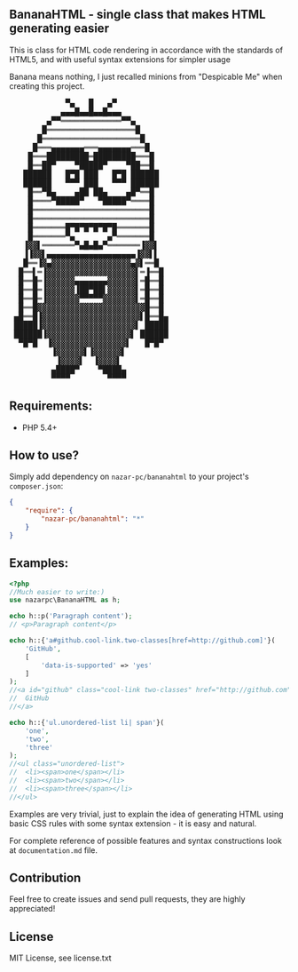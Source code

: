 ## BananaHTML - single class that makes HTML generating easier

This is class for HTML code rendering in accordance with the standards of HTML5, and with useful syntax extensions for simpler usage

Banana means nothing, I just recalled minions from "Despicable Me" when creating this project.
<pre>
            ▀▄   █   ▄▀
           ▄▄▄█▄▄█▄▄█▄▄▄
        ▄▀▀═════════════▀▀▄
       █═══════════════════█
      █═════════════════════█
     █═══▄▄▄▄▄▄▄═══▄▄▄▄▄▄▄═══█
    █═══█████████═█████████═══█
    █══██▀    ▀█████▀    ▀██══█
   ██████   █▀█ ███   █▀█ ██████
   ██████   ▀▀▀ ███   ▀▀▀ ██████
    █══▀█▄    ▄██ ██▄    ▄█▀══█
    █════▀█████▀   ▀█████▀════█
    █═════════════════════════█
    █═════════════════════════█
    █═══════█▀█▀█▀█▀█▀█═══════█
    █═══════▀▄       ▄▀═══════█
   ▐▓▓▌═══════▀▄█▄█▄▀═══════▐▓▓▌
   ▐▐▓▓▌▄▄▄▄▄▄▄▄▄▄▄▄▄▄▄▄▄▄▄▐▓▓▌▌
   █══▐▓▄▓▓▓▓▓▓▓▓▓▓▓▓▓▓▓▓▓▄▓▌══█
  █══▌═▐▓▓▓▓▓▓▓▓▓▓▓▓▓▓▓▓▓▓▓▌═▐══█
  █══█═▐▓▓▓▓▓▓▄▄▄▄▄▄▄▓▓▓▓▓▓▌═█══█
  █══█═▐▓▓▓▓▓▓▐██▀██▌▓▓▓▓▓▓▌═█══█
  █══█═▐▓▓▓▓▓▓▓▀▀▀▀▀▓▓▓▓▓▓▓▌═█══█
  █══█▓▓▓▓▓▓▓▓▓▓▓▓▓▓▓▓▓▓▓▓▓▓▓█══█
 ▄█══█▐▓▓▓▓▓▓▓▓▓▓▓▓▓▓▓▓▓▓▓▓▓▌█══█▄
 █████▐▓▓▓▓▓▓▓▓▓▓▓▓▓▓▓▓▓▓▓▓▌ █████
 ██████▐▓▓▓▓▓▓▓▓▓▓▓▓▓▓▓▓▓▓▌ ██████
  ▀█▀█  ▐▓▓▓▓▓▓▓▓▓▓▓▓▓▓▓▓▌   █▀█▀
         ▐▓▓▓▓▓▓▌▐▓▓▓▓▓▓▌
          ▐▓▓▓▓▌  ▐▓▓▓▓▌
         ▄████▀    ▀████▄
         ▀▀▀▀        ▀▀▀▀
</pre>

## Requirements:

* PHP 5.4+

## How to use?

Simply add dependency on `nazar-pc/bananahtml` to your project's `composer.json`:

```json
{
    "require": {
        "nazar-pc/bananahtml": "*"
    }
}
```

## Examples:

```php
<?php
//Much easier to write:)
use	nazarpc\BananaHTML as h;

echo h::p('Paragraph content');
// <p>Paragraph content</p>

echo h::{'a#github.cool-link.two-classes[href=http://github.com]'}(
	'GitHub',
	[
		'data-is-supported'	=> 'yes'
	]
);
//<a id="github" class="cool-link two-classes" href="http://github.com" data-is-supported="yes">
//	GitHub
//</a>

echo h::{'ul.unordered-list li| span'}(
	'one',
	'two',
	'three'
);
//<ul class="unordered-list">
//	<li><span>one</span></li>
//	<li><span>two</span></li>
//	<li><span>three</span></li>
//</ul>
```

Examples are very trivial, just to explain the idea of generating HTML using basic CSS rules with some syntax extension - it is easy and natural.

For complete reference of possible features and syntax constructions look at `documentation.md` file.

## Contribution
Feel free to create issues and send pull requests, they are highly appreciated!

## License
MIT License, see license.txt
